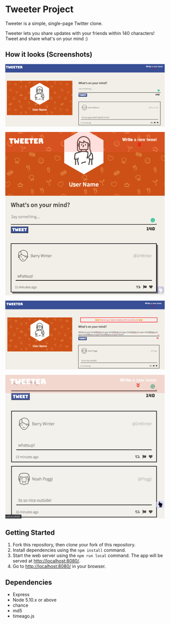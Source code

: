 # Tweeter Project

Tweeter is a simple, single-page Twitter clone.

Tweeter lets you share updates with your friends within 140 characters! Tweet and share what's on your mind :)


## How it looks (Screenshots)
!["Desktop View of Tweeter"](https://github.com/afzaanhakim/tweeter/blob/master/docs/desktopview.png?raw=true)


!["Tablet View of Tweeter"](https://github.com/afzaanhakim/tweeter/blob/master/docs/tabletview.png?raw=true)


!["Error Message if tweet over 140 characters"](https://github.com/afzaanhakim/tweeter/blob/master/docs/error2.png?raw=true)


!["Scroll Up Button "](https://github.com/afzaanhakim/tweeter/blob/master/docs/ScrollUpButton.png?raw=true)


## Getting Started

1. Fork this repository, then clone your fork of this repository.
2. Install dependencies using the `npm install` command.
3. Start the web server using the `npm run local` command. The app will be served at <http://localhost:8080/>.
4. Go to <http://localhost:8080/> in your browser.

## Dependencies

- Express
- Node 5.10.x or above
- chance
- md5
- timeago.js
